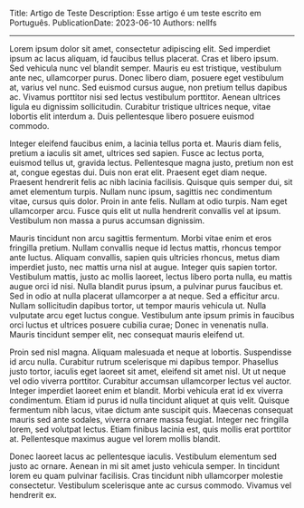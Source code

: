Title: Artigo de Teste
Description: Esse artigo é um teste escrito em Português.
PublicationDate: 2023-06-10
Authors: nellfs 

---

Lorem ipsum dolor sit amet, consectetur adipiscing elit. Sed imperdiet ipsum ac lacus aliquam, id faucibus tellus placerat. Cras et libero ipsum. Sed vehicula nunc vel blandit semper. Mauris eu est tristique, vestibulum ante nec, ullamcorper purus. Donec libero diam, posuere eget vestibulum at, varius vel nunc. Sed euismod cursus augue, non pretium tellus dapibus ac. Vivamus porttitor nisi sed lectus vestibulum porttitor. Aenean ultrices ligula eu dignissim sollicitudin. Curabitur tristique ultrices neque, vitae lobortis elit interdum a. Duis pellentesque libero posuere euismod commodo.

Integer eleifend faucibus enim, a lacinia tellus porta et. Mauris diam felis, pretium a iaculis sit amet, ultrices sed sapien. Fusce ac lectus porta, euismod tellus ut, gravida lectus. Pellentesque magna justo, pretium non est at, congue egestas dui. Duis non erat elit. Praesent eget diam neque. Praesent hendrerit felis ac nibh lacinia facilisis. Quisque quis semper dui, sit amet elementum turpis. Nullam nunc ipsum, sagittis nec condimentum vitae, cursus quis dolor. Proin in ante felis. Nullam at odio turpis. Nam eget ullamcorper arcu. Fusce quis elit ut nulla hendrerit convallis vel at ipsum. Vestibulum non massa a purus accumsan dignissim.

Mauris tincidunt non arcu sagittis fermentum. Morbi vitae enim et eros fringilla pretium. Nullam convallis neque id lectus mattis, rhoncus tempor ante luctus. Aliquam convallis, sapien quis ultricies rhoncus, metus diam imperdiet justo, nec mattis urna nisl at augue. Integer quis sapien tortor. Vestibulum mattis, justo ac mollis laoreet, lectus libero porta nulla, eu mattis augue orci id nisi. Nulla blandit purus ipsum, a pulvinar purus faucibus et. Sed in odio at nulla placerat ullamcorper a at neque. Sed a efficitur arcu. Nullam sollicitudin dapibus tortor, ut tempor mauris vehicula ut. Nulla vulputate arcu eget luctus congue. Vestibulum ante ipsum primis in faucibus orci luctus et ultrices posuere cubilia curae; Donec in venenatis nulla. Mauris tincidunt semper elit, nec consequat mauris eleifend ut.

Proin sed nisl magna. Aliquam malesuada et neque at lobortis. Suspendisse id arcu nulla. Curabitur rutrum scelerisque mi dapibus tempor. Phasellus justo tortor, iaculis eget laoreet sit amet, eleifend sit amet nisl. Ut ut neque vel odio viverra porttitor. Curabitur accumsan ullamcorper lectus vel auctor. Integer imperdiet laoreet enim et blandit. Morbi vehicula erat id ex viverra condimentum. Etiam id purus id nulla tincidunt aliquet at quis velit. Quisque fermentum nibh lacus, vitae dictum ante suscipit quis. Maecenas consequat mauris sed ante sodales, viverra ornare massa feugiat. Integer nec fringilla lorem, sed volutpat lectus. Etiam finibus lacinia est, quis mollis erat porttitor at. Pellentesque maximus augue vel lorem mollis blandit.

Donec laoreet lacus ac pellentesque iaculis. Vestibulum elementum sed justo ac ornare. Aenean in mi sit amet justo vehicula semper. In tincidunt lorem eu quam pulvinar facilisis. Cras tincidunt nibh ullamcorper molestie consectetur. Vestibulum scelerisque ante ac cursus commodo. Vivamus vel hendrerit ex.
